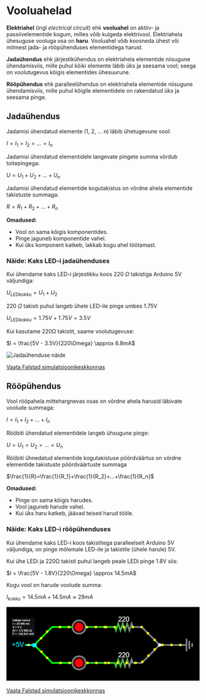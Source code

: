 # Vooluahelad

**Elektriahel** (ingl *electrical circuit*) ehk **vooluahel** on aktiiv- ja passiivelementide kogum, milles võib kulgeda elektrivool.
Elektriahela ühesuguse vooluga osa on **haru**.
Vooluahel võib koosneda ühest või mitmest jada- ja rööpühenduses elementidega harust.

**Jadaühendus** ehk järjestikühendus on elektriahela elementide niisugune ühendamisviis, mille puhul kõiki elemente läbib üks ja seesama vool; seega on voolutugevus kõigis elementides ühesuurune.

**Rööpühendus** ehk paralleelühendus on elektriahela elementide niisugune ühendamisviis, mille puhul kõigile elementidele on rakendatud üks ja seesama pinge.

## Jadaühendus

Jadamisi ühendatud elemente (1, 2, ... n) läbib ühetugevune vool:

$I=I_1=I_2=...=I_n$

Jadamisi ühendatud elementidele langevate pingete summa võrdub toitepingega:

$U=U_1+U_2+...+U_n$

Jadamisi ühendatud elementide kogutakistus on võrdne ahela elementide takistuste summaga:

$R=R_1+R_2+...+R_n$

**Omadused:**
* Vool on sama kõigis komponentides.
* Pinge jaguneb komponentide vahel.
* Kui üks komponent katkeb, lakkab kogu ahel töötamast.

### Näide: Kaks LED-i jadaühenduses
Kui ühendame kaks LED-i järjestikku koos 220 $\Omega$ takistiga Arduino 5V väljundiga:

$U_{LEDkokku} = U_1 + U_2$

220 $\Omega$ takisti puhul langeb ühele LED-ile pinge umbes 1.75V 

$U_{LEDkokku} = 1.75V + 1.75V = 3.5V$

Kui kasutame 220Ω takistit, saame voolutugevuse:

$I = \frac{5V - 3.5V}{220\Omega} \approx 6.8mA$

![Jadaühenduse näide](meedia/jadaühendus.png)

[Vaata Falstad simulatsioonikeskkonnas](https://falstad.com/circuit/circuitjs.html?ctz=CQAgjCAMB0l3BWcMBMcUHYMGZIA4UA2ATmIxAUgpABZsKBTAWjDACgAncMFcQqsBkJ8qVFGjZhCvJngH8+IkLwAmDAGYBDAK4AbAC5NdDFeCjmYkdlN5SlrWwtUadBoybOiosdgCUQsvJULDxKXjRUSF4wCGwA5uBCSuI0YVBsQA)

## Rööpühendus

Vool rööpahela mittehargnevas osas on võrdne ahela harusid läbivate voolude summaga:

$I=I_1+I_2+...+I_n$

Rööbiti ühendatud elementidele langeb ühsugune pinge:

$U=U_1=U_2=...=U_n$

Rööbiti ühnedatud elementide kogutakistuse pöördväärtus on võrdne elementide takistuste pöördväärtuste summaga

$\frac{1}{R}=\frac{1}{R_1}+\frac{1}{R_2}+...+\frac{1}{R_n}$

**Omadused:**
* Pinge on sama kõigis harudes.
* Vool jaguneb harude vahel.
* Kui üks haru katkeb, jäävad teised harud tööle.

### Näide: Kaks LED-i rööpühenduses
Kui ühendame kaks LED-i koos takistitega paralleelselt Arduino 5V väljundiga, on pinge mõlemale LED-ile ja takistile (ühele harule) 5V.

Kui ühe LEDi ja 220Ω takisti puhul langeb peale LEDi pinge 1.8V siis:

$I = \frac{5V - 1.8V}{220\Omega} \approx 14.5mA$

Kogu vool on harude voolude summa:

$I_{kokku} = 14.5mA + 14.5mA \approx 29mA$

![rööpühenduse näide](meedia/rööpühendus.png)

[Vaata Falstad simulatsioonikeskkonnas](https://falstad.com/circuit/circuitjs.html?ctz=CQAgjCAMB0l3BWcMBMcUHYMGZIA4UA2ATmIxAUgpABZsKBTAWjDACgAncMFEFFGuAyE+AqKMhswhXtNGDWvfoN4ATBgDMAhgFcANgBcmehqvDiqMSO2myR0qovCEqazbsPHT5y1FjsAJRAWe2JeJho8cDCLWiokXxgENgBzPnxopQRQ3ktObjtHYWdffkkAdyF7F3SosBiKqvlazKg2SpDWuQc2ju6YuWU2oA)